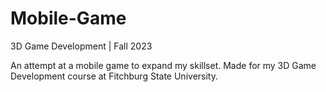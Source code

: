 # Mobile-Game
3D Game Development | Fall 2023

An attempt at a mobile game to expand my skillset. Made for my 3D Game Development course at Fitchburg State University.
